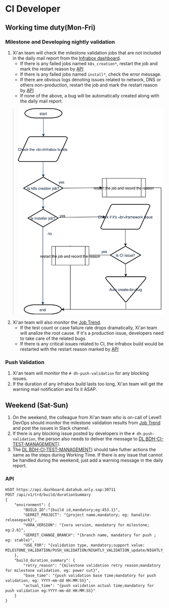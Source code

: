 # CI Developer

## Working time duty(Mon-Fri)
### Milestone and Developing nightly validation
1. Xi'an team will check the milestone validation jobs that are not included in the daily mail report from the [Infrabox dashboard](https://infrabox.datahub.only.sap/dashboard/#/project/milestone_validation).
   - If there is any failed jobs named `k8s_creation*`, restart the job and mark the restart reason by [API](#API)
   - If there is any failed jobs named `install*`, check the error message. 
   - If there are obvious logs denoting issues related to network, DNS or others non-production, restart the job and mark the restart reason by [API](#API)
   - If none of the above, a bug will be automatically created along with the daily mail report.
  
  > ![Process](../../Image/TestMonitoring/milsteon-process.svg)
   
2. Xi'an team will also monitor the [Job Trend](https://dashboard.datahub.only.sap/index.jsp#/validationTestTrendbyJob?version=*.0.*&deployType=on_premise).
    - If the test count or case failure rate drops dramatically, Xi'an team will analize the root cause. If it's a production issue, developers need to take care of the related bugs. 
    - If there is any critical issues related to CI, the infrabox build would be restarted with the restart reason marked by [API](#API)

### Push Validation
1. Xi'an team will monitor the `# dh-push-validation` for any blocking issues.
2. If the duration of any infrabox build lasts too long, Xi'an team will get the warning mail notification and fix it ASAP.

## Weekend (Sat-Sun)
1. On the weekend, the colleague from Xi'an team who is on-call of Level1 DevOps should monitor the milestone validation results from [Job Trend](https://dashboard.datahub.only.sap/index.jsp#/validationTestTrendbyJob?version=*.0.*&deployType=on_premise) and post the issues in Slack channel.
2. If there is any blocking issue posted by developers in the `# dh-push-validation`, the person also needs to deliver the message to [DL BDH-CI-TEST-MANAGEMENT](mailto:DL_5D312A41FFBDC902798EEC25@global.corp.sap)).
3. The [DL BDH-CI-TEST-MANAGEMENT](mailto:DL_5D312A41FFBDC902798EEC25@global.corp.sap)) should take futher actions the same as the steps during Working Time. If there is any issue that cannot be handled during the weekend, just add a warning message in the daily report.

### API
```
HSOT https://api.dashboard.datahub.only.sap:30711
POST /api/v1/trd/build/durationSummary
{
    "environment": {
        "BUILD_ID":"{build id,mandatory;eg:453.1}",
        "GERRIT_PROJECT": "{project name,mandatory; eg: hanalite-releasepack}",
        "VORA_VERSION": "{vora version, mandatory for milestone; eg:2.6}",
        "GERRIT_CHANGE_BRANCH": "{branch name, mandatory for push ; eg: stable}",
        "USE_FOR": "{validation type, mandatory;support value: MILESTONE_VALIDATION/PUSH_VALIDATION/NIGHTLY_VALIDATION_update/NIGHTLY_VALIDATION_debug}"
    },
    "build_duration_summary": {
        "retry_reason": "{milestone validation retry reason;mandatory for milestone validation. eg: power cut}",
        "base_time": "{push validation base time;mandatory for push validation, eg: YYYY-mm-dd HH:MM:SS}",
        "actual_time": "{push validation actual time;mandatory for push validation eg:YYYY-mm-dd HH:MM:SS}"
    }
}
```

